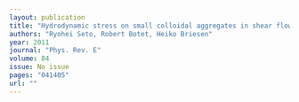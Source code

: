 ```yaml
---
layout: publication
title: "Hydrodynamic stress on small colloidal aggregates in shear flow using Stokesian dynamics"
authors: "Ryohei Seto, Robert Botet, Heiko Briesen"
year: 2011
journal: "Phys. Rev. E"
volume: 84
issue: No issue
pages: "041405"
url: ""
---
```

